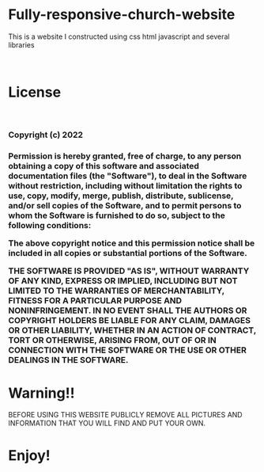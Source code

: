 # Fully-responsive-church-website
This is a website I constructed using css html javascript and several libraries


 <br>
<h1> License </h1>
<br>

<h3>Copyright (c) 2022 <h3>
 
 Permission is hereby granted, free of charge, to any person obtaining a copy of this software and associated documentation files (the "Software"), to deal in the Software without restriction, including without limitation the rights to use, copy, modify, merge, publish, distribute, sublicense, and/or sell copies of the Software, and to permit persons to whom the Software is furnished to do so, subject to the following conditions:

 The above copyright notice and this permission notice shall be included in all copies or substantial portions of the Software.

 THE SOFTWARE IS PROVIDED "AS IS", WITHOUT WARRANTY OF ANY KIND, EXPRESS OR IMPLIED, INCLUDING BUT NOT LIMITED TO THE WARRANTIES OF MERCHANTABILITY, FITNESS FOR A PARTICULAR PURPOSE AND NONINFRINGEMENT. IN NO EVENT SHALL THE AUTHORS OR COPYRIGHT HOLDERS BE LIABLE FOR ANY CLAIM, DAMAGES OR OTHER LIABILITY, WHETHER IN AN ACTION OF CONTRACT, TORT OR OTHERWISE, ARISING FROM, OUT OF OR IN CONNECTION WITH THE SOFTWARE OR THE USE OR OTHER DEALINGS IN THE SOFTWARE.

  <h1> Warning!! </h1>
 BEFORE USING THIS WEBSITE PUBLICLY REMOVE ALL PICTURES AND INFORMATION THAT YOU WILL FIND AND PUT YOUR OWN.
 <br>

 
 # Enjoy!
